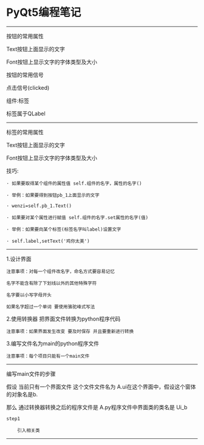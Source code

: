 # PyQt5编程笔记

---------------------------

按钮的常用属性

Text按钮上面显示的文字

Font按钮上显示文字的字体类型及大小

按钮的常用信号

点击信号(clicked)

组件:标签

标签属于QLabel

---------------------------

标签的常用属性

Text按钮上面显示的文字

Font按钮上显示文字的字体类型及大小

技巧:

    · 如果要取得某个组件的属性值 self.组件的名字，属性的名字()

    · 举例：如果要得到按钮pb_1上面显示的文字

    · wenzi=self.pb_1.Text()

    · 如果要对某个属性进行赋值 self.组件的名字.set属性的名字(值)

    · 举例：如果要向某个标签(标签名字叫label)设置文字

    · self.label,setText('鸡你太美')

---------------------------

1.设计界面

    注意事项：对每一个组件改名字，命名方式要容易记忆

    名字不能含有除了下划线以外的其他特殊字符

    名字要以小写字母开头

    如果名字超过一个单词 要使用骆驼峰式写法

2.使用转换器 把界面文件转换为python程序代码

    注意事项：如果界面发生改变 要及时保存 并且要重新进行转换

3.编写文件名为main的python程序文件

    注意事项：每个项目只能有一个main文件

---------------------------

编写main文件的步骤

假设 当前只有一个界面文件 这个文件文件名为 A.ui在这个界面中，假设这个窗体的对象名是b.

那么 通过转换器转换之后的程序文件是 A.py程序文件中界面类的类名是 Ui_b

    step1

        引入相关类

---------------------------